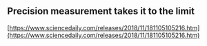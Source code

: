 ## Precision measurement takes it to the limit
  
  [https://www.sciencedaily.com/releases/2018/11/181105105216.htm](https://www.sciencedaily.com/releases/2018/11/181105105216.htm)